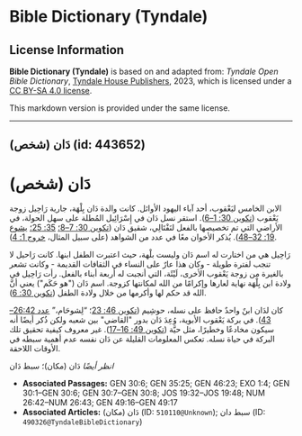 # Bible Dictionary (Tyndale)

## License Information

**Bible Dictionary (Tyndale)** is based on and adapted from: _Tyndale Open Bible Dictionary_, [Tyndale House Publishers](https://tyndaleopenresources.com/), 2023, which is licensed under a [CC BY-SA 4.0 license](https://creativecommons.org/licenses/by-sa/4.0/legalcode.en).

This markdown version is provided under the same license.



--------------------------------

## دَان (شخص) (id: 443652)

دَان (شخص)
==========

الابن الخامس ليَعْقوب، أحد آباء اليهود الأوائل. كانت والدة دَان بِلْهَة، جارية رَاحِيل زوجة يَعْقوب ([تكوين 30: 1–6](https://ref.ly/Gen30:1-Gen30:6)). استقر نسل دَان في إِسْرَائِيل المُطلة على سهل الحولة، في الأراضي التي تم تخصيصها بالفعل لنَفْتَالِي، شقيق دَان ([تكوين 30: 7–8؛](https://ref.ly/Gen30:7-Gen30:8) [35: 25؛](https://ref.ly/Gen35:25) [يشوع 19: 32–48](https://ref.ly/Josh19:32-Josh19:48)). يُذكر الأخوان معًا في عدد من الشواهد (على سبيل المثال، [خروج 1: 4](https://ref.ly/Exod1:4)).

رَاحِيل هي من اختارت له اسم دَان وليست بلْهة، حيث اعتبرت الطفل ابنها. كانت رَاحيل لا تنجب لفترة طويلة \- وكان هذا عارٌ على النساء في الثقافات القديمة \- وكانت تشعر بالغيرة من زوجة يَعْقوب الأخرى، لَيْئَة، التي أنجبت له أربعة أبناء بالفعل. رأت رَاحِيل في ولادة ابن بِلْهَة نهاية لعارها وإكرامًا من الله لمكانتها كزوجة. اسم دَان ("هو حَكَم") يعني أنَّ الله قد حكم لها وأكرمها من خلال ولادة الطفل ([تكوين 30: 6](https://ref.ly/Gen30:6)).

كان لدَان ابنٌ واحدٌ حافظ على نسله، حوشِيم ([تكوين 46: 23](https://ref.ly/Gen46:23)؛ “لِشوحَام،” [عدد 26:42–43](https://ref.ly/Num26:42-Num26:43)). في بركة يَعْقوب الأبوية، وُعِدَ دَان بدور "القاضي" بين شعبه ولكن ذُكر أيضًا أنه سيكون مخادعًا وخطيرًا، مثل حيَّة ([تكوين 49: 16–17](https://ref.ly/Gen49:16-Gen49:17)). غير معروف كيفية تحقيق تلك البركة في حياة نسله. تعكس المعلومات القليلة عن دَان نفسه عدم أهمية سبطه في الأوقات اللاحقة.

*انظر أيضًا* دَان (مكان)؛ سبط دَان

* **Associated Passages:** GEN 30:6; GEN 35:25; GEN 46:23; EXO 1:4; GEN 30:1–GEN 30:6; GEN 30:7–GEN 30:8; JOS 19:32–JOS 19:48; NUM 26:42–NUM 26:43; GEN 49:16–GEN 49:17
* **Associated Articles:** دَان (مكان) (ID: `510110@Unknown`); سبط دان (ID: `490326@TyndaleBibleDictionary`)

